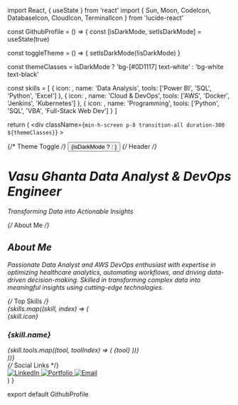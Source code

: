 import React, { useState } from 'react'
import { Sun, Moon, CodeIcon, DatabaseIcon, CloudIcon, TerminalIcon } from 'lucide-react'

const GithubProfile = () => {
  const [isDarkMode, setIsDarkMode] = useState(true)

  const toggleTheme = () => {
    setIsDarkMode(!isDarkMode)
  }

  const themeClasses = isDarkMode 
    ? 'bg-[#0D1117] text-white' 
    : 'bg-white text-black'

  const skills = [
    { 
      icon: <DatabaseIcon className="mr-2" />, 
      name: 'Data Analysis', 
      tools: ['Power BI', 'SQL', 'Python', 'Excel'] 
    },
    { 
      icon: <CloudIcon className="mr-2" />, 
      name: 'Cloud & DevOps', 
      tools: ['AWS', 'Docker', 'Jenkins', 'Kubernetes'] 
    },
    { 
      icon: <CodeIcon className="mr-2" />, 
      name: 'Programming', 
      tools: ['Python', 'SQL', 'VBA', 'Full-Stack Web Dev'] 
    }
  ]

  return (
    <div 
      className={`min-h-screen p-8 transition-all duration-300 ${themeClasses}`}
    >
      <div className="max-w-4xl mx-auto">
        {/* Theme Toggle */}
        <button 
          onClick={toggleTheme} 
          className="absolute top-4 right-4 hover:rotate-180 transition-transform"
        >
          {isDarkMode ? <Sun color="orange" /> : <Moon color="purple" />}
        </button>
        {/* Header */}
        <div className="text-center mb-10">
          <h1 className="text-4xl font-bold mb-2">
            Vasu Ghanta 
            <span className="text-lg ml-2 text-gray-500">
              Data Analyst & DevOps Engineer
            </span>
          </h1>
          <p className="text-xl text-gray-400">
            Transforming Data into Actionable Insights
          </p>
        </div>
        {/* About Me */}
        <div className="mb-10 bg-gray-800 p-6 rounded-lg">
          <h2 className="text-2xl font-semibold mb-4 flex items-center">
            <TerminalIcon className="mr-3" />
            About Me
          </h2>
          <p>
            Passionate Data Analyst and AWS DevOps enthusiast with expertise in 
            optimizing healthcare analytics, automating workflows, and driving 
            data-driven decision-making. Skilled in transforming complex data 
            into meaningful insights using cutting-edge technologies.
          </p>
        </div>
        {/* Top Skills */}
        <div className="grid md:grid-cols-3 gap-6">
          {skills.map((skill, index) => (
            <div 
              key={index} 
              className="bg-gray-800 p-6 rounded-lg hover:scale-105 transition-transform"
            >
              <div className="flex items-center mb-4">
                {skill.icon}
                <h3 className="text-xl font-semibold">{skill.name}</h3>
              </div>
              <div className="flex flex-wrap gap-2">
                {skill.tools.map((tool, toolIndex) => (
                  <span 
                    key={toolIndex} 
                    className="bg-blue-600 text-white px-3 py-1 rounded-full text-sm"
                  >
                    {tool}
                  </span>
                ))}
              </div>
            </div>
          ))}
        </div>
        {/* Social Links */}
        <div className="flex justify-center mt-10 space-x-4">
          <a 
            href="https://www.linkedin.com/in/vasu-ghanta" 
            target="_blank" 
            className="hover:scale-110 transition-transform"
          >
            <img 
              src="/api/placeholder/40/40" 
              alt="LinkedIn" 
              className="w-10 h-10 bg-blue-600 rounded-full"
            />
          </a>
          <a 
            href="https://vasu-ghanta.web.app/" 
            target="_blank" 
            className="hover:scale-110 transition-transform"
          >
            <img 
              src="/api/placeholder/40/40" 
              alt="Portfolio" 
              className="w-10 h-10 bg-green-600 rounded-full"
            />
          </a>
          <a 
            href="mailto:vasughanta2k@gmail.com" 
            className="hover:scale-110 transition-transform"
          >
            <img 
              src="/api/placeholder/40/40" 
              alt="Email" 
              className="w-10 h-10 bg-red-600 rounded-full"
            />
          </a>
        </div>
      </div>
    </div>
  )
}

export default GithubProfile
